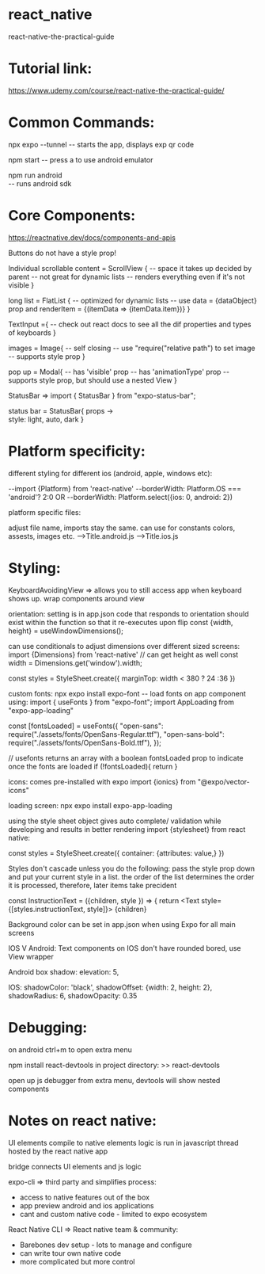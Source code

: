 # react_native

react-native-the-practical-guide 

# Tutorial link:
https://www.udemy.com/course/react-native-the-practical-guide/

# Common Commands:

npx expo --tunnel
-- starts the app, displays exp qr code 

npm start
-- press a to use android emulator

npm run android  
-- runs android sdk

# Core Components:
https://reactnative.dev/docs/components-and-apis

Buttons do not have a style prop! 

Individual scrollable content = ScrollView {
-- space it takes up decided by parent 
-- not great for dynamic lists
-- renders everything even if it's not visible
}

long list = FlatList {
-- optimized for dynamic lists
-- use data = {dataObject} prop and renderItem = {(itemData => <wrapcomponent>{itemData.item}</wrapcomponent>)}
}

TextInput ={
<TextInput 
  style={styles.numberInput}
  maxLength={2}
  keyboardType="number-pad" 
  autoCapitalize="none"
  autoCorrect={false}
/>
-- check out react docs to see all the dif properties and types of keyboards
}

images = Image{
-- self closing
-- use "require("relative path") to set image
-- supports style prop
}

pop up = Modal{
-- has 'visible' prop 
-- has 'animationType' prop
-- supports style prop, but should use a nested View
} 

StatusBar =>
import { StatusBar } from "expo-status-bar";
<StatusBar style="light"/>

status bar = StatusBar{
props ->  
  style: light, auto, dark
}

# Platform specificity:
different styling for different ios (android, apple, windows etc):

--import {Platform} from 'react-native'
--borderWidth: Platform.OS === 'android'? 2:0
OR
--borderWidth: Platform.select({ios: 0, android: 2})

platform specific files:

adjust file name, imports stay the same. can use for constants colors, assests, images etc.
-->Title.android.js
-->Title.ios.js



# Styling:

KeyboardAvoidingView => allows you to still access app when keyboard shows up. wrap components around view
<ScrollView style = {styles.screen}>
      <KeyboardAvoidingView style ={styles.screen} behavior="position">
      </KeyboardAvoidingView>
</ScrollView>

orientation:
setting is in app.json
code that responds to orientation should exist within the function so that it re-executes upon flip
const {width, height} = useWindowDimensions();

can use conditionals to adjust dimensions over different sized screens:
import {Dimensions} from 'react-native'
// can get height as well
const width = Dimensions.get('window').width;

const styles = StyleSheet.create({
marginTop: width < 380 ? 24 :36
})

custom fonts: npx expo install expo-font
-- load fonts on app component using:
import { useFonts } from "expo-font";
import AppLoading from "expo-app-loading"

const [fontsLoaded] = useFonts({
"open-sans": require("./assets/fonts/OpenSans-Regular.ttf"),
"open-sans-bold": require("./assets/fonts/OpenSans-Bold.ttf"),
});

// usefonts returns an array with a boolean fontsLoaded prop to indicate once the fonts are loaded
if (!fontsLoaded){
return <AppLoading/>
}

icons: comes pre-installed with expo
import {ionics} from "@expo/vector-icons"

loading screen: npx expo install expo-app-loading

using the style sheet object gives auto complete/ validation while developing and results in better rendering import {stylesheet} from react native:

const styles = StyleSheet.create({
container: {attributes: value,}
})

Styles don't cascade unless you do the following:
pass the style prop down and put your current style in a list. the order of the list determines the order it is processed, therefore, later items take precident

const InstructionText = ({children, style }) => {
return <Text style={[styles.instructionText, style]}> {children} </Text>



Background color can be set in app.json when using Expo for all main screens  

IOS V Android:
Text components on IOS don't have rounded bored, use View wrapper

Android box shadow: 
elevation: 5,

IOS:
shadowColor: 'black',
shadowOffset: {width: 2, height: 2},
shadowRadius: 6,
shadowOpacity: 0.35


# Debugging:
on android ctrl+m to open extra menu  

npm install react-devtools
in project directory: >> react-devtools

open up js debugger from extra menu, devtools will show nested components

# Notes on react native:

UI elements compile to native elements
logic is run in javascript thread hosted by the react native app

bridge connects UI elements and js logic

expo-cli => third party and simplifies process:
- access to native features out of the box
- app preview android and ios applications
- cant and custom native code - limited to expo ecosystem

React Native CLI => React native team & community:
- Barebones dev setup - lots to manage and configure 
- can write tour own native code
- more complicated but more control